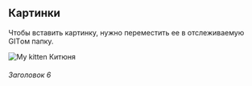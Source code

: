 

## Картинки

Чтобы вставить картинку, нужно переместить ее в отслеживаемую GITом папку.

![My kitten](Trisha.jpg) Китюня 



###### Заголовок 6


